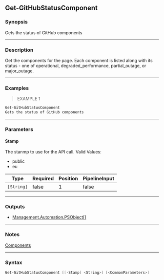 Get-GitHubStatusComponent
-------------------------

### Synopsis
Gets the status of GitHub components

---

### Description

Get the components for the page. Each component is listed along with its status - one of operational,
degraded_performance, partial_outage, or major_outage.

---

### Examples
> EXAMPLE 1

```PowerShell
Get-GitHubStatusComponent
Gets the status of GitHub components
```

---

### Parameters
#### **Stamp**
The stanmp to use for the API call.
Valid Values:

* public
* eu

|Type      |Required|Position|PipelineInput|
|----------|--------|--------|-------------|
|`[String]`|false   |1       |false        |

---

### Outputs
* [Management.Automation.PSObject[]](https://learn.microsoft.com/en-us/dotnet/api/System.Management.Automation.PSObject[])

---

### Notes
[Components](https://www.githubstatus.com/api#components)

---

### Syntax
```PowerShell
Get-GitHubStatusComponent [[-Stamp] <String>] [<CommonParameters>]
```
